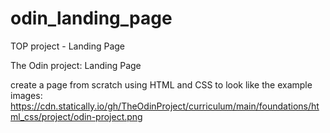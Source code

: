 # odin_landing_page
TOP project - Landing Page

The Odin project: Landing Page

create a page from scratch using HTML and CSS to look like the example images:
https://cdn.statically.io/gh/TheOdinProject/curriculum/main/foundations/html_css/project/odin-project.png

